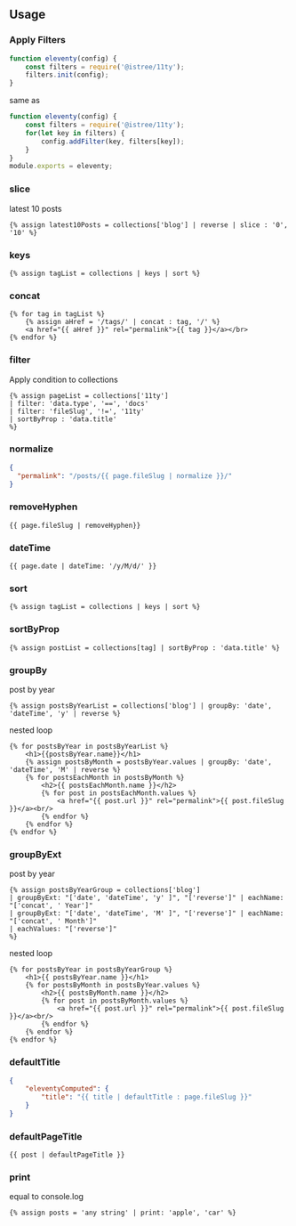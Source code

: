 ## Usage

### Apply Filters
```js
function eleventy(config) {
    const filters = require('@istree/11ty');
    filters.init(config);
}
```

same as
```js
function eleventy(config) {
    const filters = require('@istree/11ty');
    for(let key in filters) {
        config.addFilter(key, filters[key]);
    }
}
module.exports = eleventy;
```

### slice
latest 10 posts
```liquid
{% assign latest10Posts = collections['blog'] | reverse | slice : '0', '10' %}
```

### keys
```liquid
{% assign tagList = collections | keys | sort %}
```

### concat
```liquid
{% for tag in tagList %}
    {% assign aHref = '/tags/' | concat : tag, '/' %}
    <a href="{{ aHref }}" rel="permalink">{{ tag }}</a></br>
{% endfor %}
```

### filter
Apply condition to collections
```liquid
{% assign pageList = collections['11ty']
| filter: 'data.type', '==', 'docs'
| filter: 'fileSlug', '!=', '11ty'
| sortByProp : 'data.title'
%}
```

### normalize
```json
{
  "permalink": "/posts/{{ page.fileSlug | normalize }}/"
}
```

### removeHyphen
```liquid
{{ page.fileSlug | removeHyphen}}
```

### dateTime
```liquid
{{ page.date | dateTime: '/y/M/d/' }}
```

### sort
```liquid
{% assign tagList = collections | keys | sort %}
```

### sortByProp
```liquid
{% assign postList = collections[tag] | sortByProp : 'data.title' %}
```

### groupBy
post by year
```liquid
{% assign postsByYearList = collections['blog'] | groupBy: 'date', 'dateTime', 'y' | reverse %}
```

nested loop
```liquid
{% for postsByYear in postsByYearList %}
    <h1>{{postsByYear.name}}</h1>
    {% assign postsByMonth = postsByYear.values | groupBy: 'date', 'dateTime', 'M' | reverse %}
    {% for postsEachMonth in postsByMonth %}
        <h2>{{ postsEachMonth.name }}</h2>
        {% for post in postsEachMonth.values %}
            <a href="{{ post.url }}" rel="permalink">{{ post.fileSlug }}</a><br/>
        {% endfor %}
    {% endfor %}
{% endfor %}
```

### groupByExt
post by year
```liquid
{% assign postsByYearGroup = collections['blog']
| groupByExt: "['date', 'dateTime', 'y' ]", "['reverse']" | eachName: "['concat', ' Year']"
| groupByExt: "['date', 'dateTime', 'M' ]", "['reverse']" | eachName: "['concat', ' Month']"
| eachValues: "['reverse']"
%}
```

nested loop
```liquid
{% for postsByYear in postsByYearGroup %}
    <h1>{{ postsByYear.name }}</h1>
    {% for postsByMonth in postsByYear.values %}
        <h2>{{ postsByMonth.name }}</h2>
        {% for post in postsByMonth.values %}
            <a href="{{ post.url }}" rel="permalink">{{ post.fileSlug }}</a><br/>
        {% endfor %}
    {% endfor %}
{% endfor %}
```

### defaultTitle
```json
{
    "eleventyComputed": {
        "title": "{{ title | defaultTitle : page.fileSlug }}"
    }
}
```

### defaultPageTitle
```liquid
{{ post | defaultPageTitle }}
```

### print
equal to console.log
```liquid
{% assign posts = 'any string' | print: 'apple', 'car' %}
```
